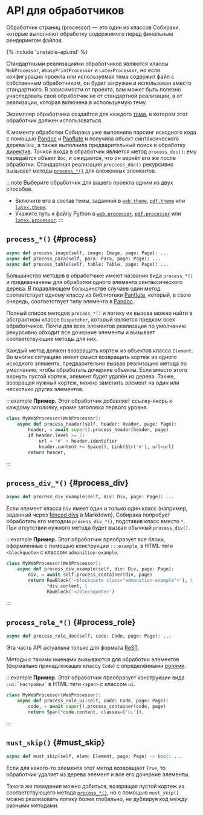 # API для обработчиков

Обработчик страниц (processor) — это один из классов Собираки, которые выполняют обработку содержимого перед финальным рендерингом файлов.

{% include 'unstable-api.md' %}

Стандартными реализациями обработчиков являются классы `WebProcessor`, `WeasyPrintProcessor` и `LatexProcessor`, но если конфигурация проекта или используемая тема содержит файл с собственным обработчиком, он будет загружен и использован вместо стандартного. В зависимости от проекта, вам может быть полезно унаследовать свой обработчик не от стандартной реализации, а от реализации, которая включена в используемую тему.

Экземпляр обработчика создаётся для каждого [тома](../11-overview/01-terms.md#volume), в котором этот обработчик должен использоваться.

К моменту обработки Собирака уже выполнила парсинг исходного кода с помощью [Pandoc](https://pandoc.org/) и [Panflute](http://scorreia.com/software/panflute/) и получила объект синтаксического дерева `Doc`, а также выполнила предварительный поиск и обработку [директив](../12-syntax/3-directives.md). Точкой входа в обработчик является метод `process_doc()`: ему передаётся объект `Doc`, и ожидается, что он вернёт его же после обработки. Стандартная реализация `proccess_doc()` рекурсивно вызывает методы [`process_*()`](#process) для вложенных элементов.

:::note
Выберите обработчик для вашего проекта одним из двух способов.

- Включите его в состав темы, заданной в [`web.theme`](1-configuration.md#web.theme), [`pdf.theme`](1-configuration.md#pdf.theme) или [`latex.theme`](1-configuration.md#latex.theme).
- Укажите путь к файлу Python в [`web.processor`](1-configuration.md#web.processor), [`pdf.processor`](1-configuration.md#pdf.processor) или [`latex.processor`](1-configuration.md#latex.processor).
:::

## `process_*()` {#process}

```python
async def process_image(self, image: Image, page: Page): ...
async def process_para(self, para: Para, page: Page): ...
async def process_table(self, table: Table, page: Page): ...
```

Большинство методов в обработчике имеют названия вида `process_*()` и предназначены для обработки одного элемента синтаксического дерева. В подавляющем большинстве случаев один метод соответствует одному классу из библиотеки [Panflute](http://scorreia.com/software/panflute/), который, в свою очередь, соответствует типу элемента в [Pandoc](https://pandoc.org/).

Полный список методов `process_*()` и логику их вызова можно найти в абстрактном классе `Dispatcher`, который является предком всех обработчиков. Почти для всех элементов реализация по умолчанию рекурсивно обходит все дочерние элементы и вызывает соответствующие методы для них.

Каждый метод должен возвращать кортеж из объектов класса `Element`. Во многих ситуациях имеет смысл возвращать кортеж из одного исходного элемента, предварительно вызвав реализацию метода по умолчанию, чтобы обработать дочерние объекты. Если вместо этого вернуть пустой кортеж, элемент будет удалён из дерева. Также, возвращая нужный кортеж, можно заменить элемент на один или несколько других элементов.

:::example
**Пример.** Этот обработчик добавляет ссылку-якорь к каждому заголовку, кроме заголовка первого уровня.

```python
class MyWebProcessor(WebProcessor):
    async def process_header(self, header: Header, page: Page):
        header, = await super().process_header(header, page)
        if header.level >= 2:
            url = '#' + header.identifier
            header.content += Space(), Link(Str('#'), url=url)
        return header,
```
:::

## `process_div_*()` {#process_div}

```python
async def process_div_example(self, div: Div, page: Page): ...
```

Если элемент класса `Div` имеет один и только один класс (например, заданный через [fenced divs](https://pandoc.org/MANUAL.html#extension-fenced_divs) в Markdown), Собирака попробует обработать его методом `process_div_*()`, подставив класс вместо `*`. При отсутствии нужного метода будет вызван обычный `process_div()`.

:::example
**Пример.** Этот обработчик преобразует все блоки, оформленные с помощью конструкции `:::example`, в HTML-теги `<blockquote>` с классом `admonition-example`.

```python
class MyWebProcessor(WebProcessor):
    async def process_div_example(self, div: Div, page: Page):
        div, = await self.process_container(div, page)
        return RawBlock('<blockquote class="admonition-example">'), \
               *div.content, \
               RawBlock('</blockquote>')
```
:::

## `process_role_*()` {#process_role}

```python
async def process_role_doc(self, code: Code, page: Page): ...
```

Эта часть API актуальна только для формата [ReST](../11-overview/92-rest.md).

Методы с такими именами вызываются для обработки элементов (формально принадлежащих классу `Code`) с определёнными [ролями](https://www.sphinx-doc.org/en/master/usage/restructuredtext/roles.html).

:::example
**Пример.** Этот обработчик преобразует конструкции вида `` :ui:`Настройки` `` в HTML-теги `<span>` с классом `ui`.

```python
class MyWebProcessor(WebProcessor):
    async def process_role_ui(self, code: Code, page: Page):
        code, = await super().process_container(code, page)
        return Span(*code.content, classes=['ui']),
```
:::

## `must_skip()` {#must_skip}

```python
async def must_skip(self, elem: Element, page: Page) -> bool: ...
```

Если для какого-то элемента этот метод возвращает `True`, то обработчик удаляет из дерева элемент и все его дочерние элементы.

Такого же поведения можно добиться, возвращая пустой кортеж из соответствующего метода [`process_*()`](#process), но с помощью `must_skip()` можно реализовать логику более глобально, не дублируя код между разными методами.